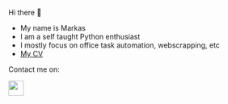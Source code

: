 Hi there 👋

  * My name is Markas
  * I am a self taught Python enthusiast
  * I mostly focus on office task automation, webscrapping, etc 
  * [My CV ](https://github.com/markaspo/markaspo/files/6559783/Markas_Povilaika_CV.1.pdf)

Contact me on: 

[<img src="https://user-images.githubusercontent.com/76971353/119973172-d64b9800-bfbb-11eb-9763-c7af1d31877f.png" height=30>](https://www.linkedin.com/in/markaspovilaika/)
